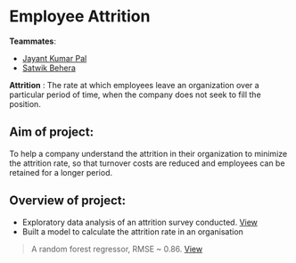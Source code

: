 # Employee Attrition

**Teammates**: 
* [Jayant Kumar Pal](https://www.linkedin.com/in/jayantakp/)
* [Satwik Behera](https://www.linkedin.com/in/saatweek/)

**Attrition** : The rate at which employees leave an organization over a particular period of time, when the company does not seek to fill the position. 

## Aim of project:
<p> To help a company understand the attrition in their organization to minimize the attrition rate, so that turnover costs are reduced and employees can be retained for a longer period. </p>

## Overview of project:
* Exploratory data analysis of an attrition  survey conducted. [View](https://github.com/evil-in/employee-attrition/blob/master/eda_employee_attrition.ipynb)
* Built a model to calculate the attrition rate in an organisation
 >   A random forest regressor, RMSE ~ 0.86. [View](https://github.com/evil-in/employee-attrition/blob/master/Employee_Attrition.ipynb)
